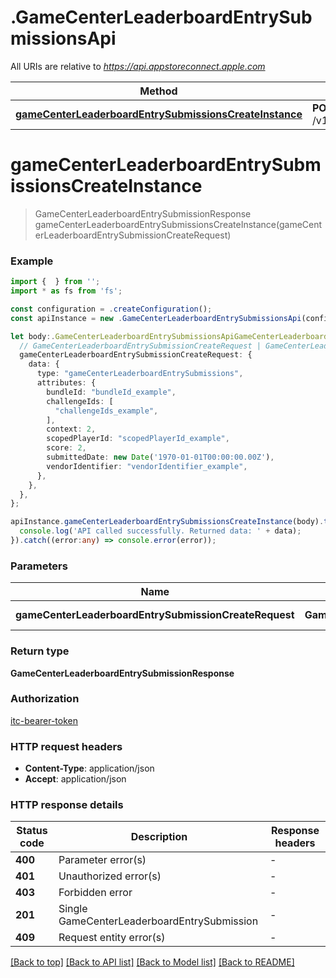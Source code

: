 # .GameCenterLeaderboardEntrySubmissionsApi

All URIs are relative to *https://api.appstoreconnect.apple.com*

Method | HTTP request | Description
------------- | ------------- | -------------
[**gameCenterLeaderboardEntrySubmissionsCreateInstance**](GameCenterLeaderboardEntrySubmissionsApi.md#gameCenterLeaderboardEntrySubmissionsCreateInstance) | **POST** /v1/gameCenterLeaderboardEntrySubmissions | 


# **gameCenterLeaderboardEntrySubmissionsCreateInstance**
> GameCenterLeaderboardEntrySubmissionResponse gameCenterLeaderboardEntrySubmissionsCreateInstance(gameCenterLeaderboardEntrySubmissionCreateRequest)


### Example


```typescript
import {  } from '';
import * as fs from 'fs';

const configuration = .createConfiguration();
const apiInstance = new .GameCenterLeaderboardEntrySubmissionsApi(configuration);

let body:.GameCenterLeaderboardEntrySubmissionsApiGameCenterLeaderboardEntrySubmissionsCreateInstanceRequest = {
  // GameCenterLeaderboardEntrySubmissionCreateRequest | GameCenterLeaderboardEntrySubmission representation
  gameCenterLeaderboardEntrySubmissionCreateRequest: {
    data: {
      type: "gameCenterLeaderboardEntrySubmissions",
      attributes: {
        bundleId: "bundleId_example",
        challengeIds: [
          "challengeIds_example",
        ],
        context: 2,
        scopedPlayerId: "scopedPlayerId_example",
        score: 2,
        submittedDate: new Date('1970-01-01T00:00:00.00Z'),
        vendorIdentifier: "vendorIdentifier_example",
      },
    },
  },
};

apiInstance.gameCenterLeaderboardEntrySubmissionsCreateInstance(body).then((data:any) => {
  console.log('API called successfully. Returned data: ' + data);
}).catch((error:any) => console.error(error));
```


### Parameters

Name | Type | Description  | Notes
------------- | ------------- | ------------- | -------------
 **gameCenterLeaderboardEntrySubmissionCreateRequest** | **GameCenterLeaderboardEntrySubmissionCreateRequest**| GameCenterLeaderboardEntrySubmission representation |


### Return type

**GameCenterLeaderboardEntrySubmissionResponse**

### Authorization

[itc-bearer-token](README.md#itc-bearer-token)

### HTTP request headers

 - **Content-Type**: application/json
 - **Accept**: application/json


### HTTP response details
| Status code | Description | Response headers |
|-------------|-------------|------------------|
**400** | Parameter error(s) |  -  |
**401** | Unauthorized error(s) |  -  |
**403** | Forbidden error |  -  |
**201** | Single GameCenterLeaderboardEntrySubmission |  -  |
**409** | Request entity error(s) |  -  |

[[Back to top]](#) [[Back to API list]](README.md#documentation-for-api-endpoints) [[Back to Model list]](README.md#documentation-for-models) [[Back to README]](README.md)


